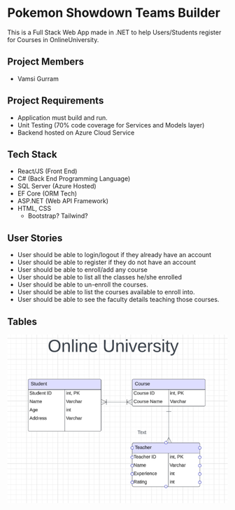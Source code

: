 # Pokemon Showdown Teams Builder

This is a Full Stack Web App made in .NET to help Users/Students register for Courses in OnlineUniversity.

## Project Members

- Vamsi Gurram

## Project Requirements

- Application must build and run.
- Unit Testing (70% code coverage for Services and Models layer)
- Backend hosted on Azure Cloud Service

## Tech Stack

- React/JS (Front End)
- C# (Back End Programming Language)
- SQL Server (Azure Hosted)
- EF Core (ORM Tech)
- ASP.NET (Web API Framework)
- HTML, CSS
  - Bootstrap? Tailwind?

## User Stories

- User should be able to login/logout if they already have an account
- User should be able to register if they do not have an account
- User should be able to enroll/add any course
- User should be able to list all the classes he/she enrolled
- User should be able to un-enroll the courses.
- User should be able to list the courses available to enroll into.
- User should be able to see the faculty details teaching those courses.

## Tables

![ERD](./OnlineUniversity.png)
